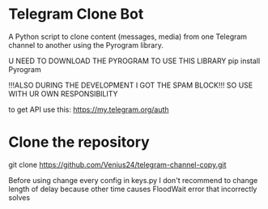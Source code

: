 # Telegram Clone Bot

A Python script to clone content (messages, media) from one Telegram channel to another using the Pyrogram library.

U NEED TO DOWNLOAD THE PYROGRAM TO USE THIS LIBRARY
pip install Pyrogram

!!!ALSO DURING THE DEVELOPMENT I GOT THE SPAM BLOCK!!!
SO USE WITH UR OWN RESPONSIBILITY


to get API use this: https://my.telegram.org/auth

# Clone the repository
git clone https://github.com/Venius24/telegram-channel-copy.git



Before using change every config in keys.py
I don't recommend to change length of delay because other time causes FloodWait error that incorrectly solves
